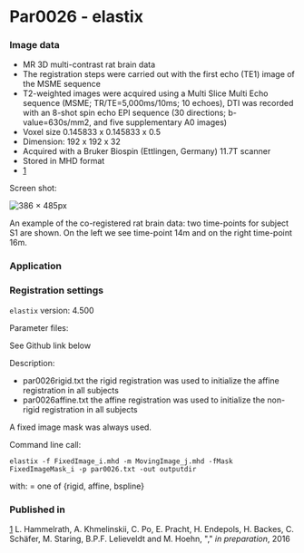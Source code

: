 # Par0026 - elastix

###  Image data

* MR 3D multi-contrast rat brain data
* The registration steps were carried out with the first echo (TE1) image of the MSME sequence
* T2-weighted images were acquired using a Multi Slice Multi Echo sequence (MSME; TR/TE=5,000ms/10ms; 10 echoes), DTI was recorded with an 8-shot spin echo EPI sequence (30 directions; b-value=630s/mm2, and five supplementary A0 images)
* Voxel size 0.145833 x 0.145833 x 0.5
* Dimension: 192 x 192 x 32
* Acquired with a Bruker Biospin (Ettlingen, Germany) 11.7T scanner
* Stored in MHD format
* [1]

Screen shot:

![386 × 485px][1]

An example of the co-registered rat brain data: two time-points for subject S1 are shown. On the left we see time-point 14m and on the right time-point 16m.

###  Application

###  Registration settings

`elastix` version: 4.500

Parameter files:

See Github link below

Description:

* par0026rigid.txt the rigid registration was used to initialize the affine registration in all subjects
* par0026affine.txt the affine registration was used to initialize the non-rigid registration in all subjects

A fixed image mask was always used.

Command line call:


    elastix -f FixedImage_i.mhd -m MovingImage_j.mhd -fMask FixedImageMask_i -p par0026.txt -out outputdir


with:  = one of {rigid, affine, bspline}

###  Published in

[1] L. Hammelrath, A. Khmelinskii, C. Po, E. Pracht, H. Endepols, H. Backes, C. Schäfer, M. Staring, B.P.F. Lelieveldt and M. Hoehn, "," _in preparation_, 2016

[1]: http://elastix.bigr.nl/wiki/images/5/56/Screenshot_OLD_RAT_Brain_Study_Wiki_Parameters.PNG
